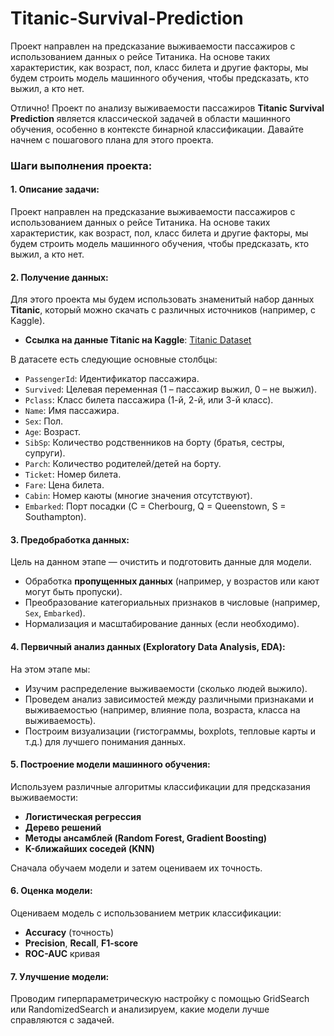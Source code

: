 # Titanic-Survival-Prediction
Проект направлен на предсказание выживаемости пассажиров с использованием данных о рейсе Титаника. На основе таких характеристик, как возраст, пол, класс билета и другие факторы, мы будем строить модель машинного обучения, чтобы предсказать, кто выжил, а кто нет.

Отлично! Проект по анализу выживаемости пассажиров **Titanic Survival Prediction** является классической задачей в области машинного обучения, особенно в контексте бинарной классификации. Давайте начнем с пошагового плана для этого проекта.

### Шаги выполнения проекта:

#### 1. Описание задачи:
Проект направлен на предсказание выживаемости пассажиров с использованием данных о рейсе Титаника. На основе таких характеристик, как возраст, пол, класс билета и другие факторы, мы будем строить модель машинного обучения, чтобы предсказать, кто выжил, а кто нет.

#### 2. Получение данных:
Для этого проекта мы будем использовать знаменитый набор данных **Titanic**, который можно скачать с различных источников (например, с Kaggle).
  
- **Ссылка на данные Titanic на Kaggle**: [Titanic Dataset](https://www.kaggle.com/c/titanic/data)

В датасете есть следующие основные столбцы:
- `PassengerId`: Идентификатор пассажира.
- `Survived`: Целевая переменная (1 – пассажир выжил, 0 – не выжил).
- `Pclass`: Класс билета пассажира (1-й, 2-й, или 3-й класс).
- `Name`: Имя пассажира.
- `Sex`: Пол.
- `Age`: Возраст.
- `SibSp`: Количество родственников на борту (братья, сестры, супруги).
- `Parch`: Количество родителей/детей на борту.
- `Ticket`: Номер билета.
- `Fare`: Цена билета.
- `Cabin`: Номер каюты (многие значения отсутствуют).
- `Embarked`: Порт посадки (C = Cherbourg, Q = Queenstown, S = Southampton).

#### 3. Предобработка данных:
Цель на данном этапе — очистить и подготовить данные для модели.

- Обработка **пропущенных данных** (например, у возрастов или кают могут быть пропуски).
- Преобразование категориальных признаков в числовые (например, `Sex`, `Embarked`).
- Нормализация и масштабирование данных (если необходимо).

#### 4. Первичный анализ данных (Exploratory Data Analysis, EDA):
На этом этапе мы:
- Изучим распределение выживаемости (сколько людей выжило).
- Проведем анализ зависимостей между различными признаками и выживаемостью (например, влияние пола, возраста, класса на выживаемость).
- Построим визуализации (гистограммы, boxplots, тепловые карты и т.д.) для лучшего понимания данных.

#### 5. Построение модели машинного обучения:
Используем различные алгоритмы классификации для предсказания выживаемости:
- **Логистическая регрессия**
- **Дерево решений**
- **Методы ансамблей (Random Forest, Gradient Boosting)**
- **K-ближайших соседей (KNN)**

Сначала обучаем модели и затем оцениваем их точность.

#### 6. Оценка модели:
Оцениваем модель с использованием метрик классификации:
- **Accuracy** (точность)
- **Precision**, **Recall**, **F1-score**
- **ROC-AUC** кривая

#### 7. Улучшение модели:
Проводим гиперпараметрическую настройку с помощью GridSearch или RandomizedSearch и анализируем, какие модели лучше справляются с задачей.


